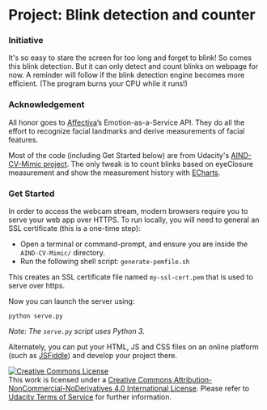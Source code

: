 # Project: Blink detection and counter


### Initiative

It's so easy to stare the screen for too long and forget to blink!
So comes this blink detection.
But it can only detect and count blinks on webpage for now.
A reminder will follow if the blink detection engine becomes more efficient.
(The program burns your CPU while it runs!)


### Acknowledgement

All honor goes to [Affectiva](http://www.affectiva.com/)’s Emotion-as-a-Service API. They do all the effort to recognize facial landmarks and derive measurements of facial features.

Most of the code (including Get Started below) are from Udacity's [AIND-CV-Mimic project](https://github.com/Udacity/AIND-CV-Mimic). The only tweak is to count blinks based on eyeClosure measurement and show the measurement history with [ECharts](http://echarts.baidu.com).


### Get Started

In order to access the webcam stream, modern browsers require you to serve your web app over HTTPS. To run locally, you will need to general an SSL certificate (this is a one-time step):

- Open a terminal or command-prompt, and ensure you are inside the `AIND-CV-Mimic/` directory.
- Run the following shell script: `generate-pemfile.sh`

This creates an SSL certificate file named `my-ssl-cert.pem` that is used to serve over https.

Now you can launch the server using:

```
python serve.py
```

_Note: The `serve.py` script uses Python 3._

Alternately, you can put your HTML, JS and CSS files on an online platform (such as [JSFiddle](https://jsfiddle.net/)) and develop your project there.


<a rel="license" href="http://creativecommons.org/licenses/by-nc-nd/4.0/"><img alt="Creative Commons License" style="border-width:0" src="https://i.creativecommons.org/l/by-nc-nd/4.0/88x31.png" /></a><br />This work is licensed under a <a rel="license" href="http://creativecommons.org/licenses/by-nc-nd/4.0/">Creative Commons Attribution-NonCommercial-NoDerivatives 4.0 International License</a>. Please refer to [Udacity Terms of Service](https://www.udacity.com/legal) for further information.
